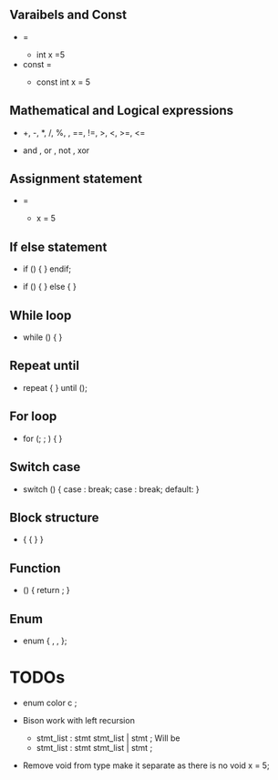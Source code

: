 ## Varaibels and Const

-  <type> <name> = <value> 
    -  int x =5
- const <type> <name> = <value> 
    -   const int x = 5

## Mathematical and Logical expressions

- +, -, *, /, %, , ==, !=, >, <, >=, <=

- and , or , not , xor 

## Assignment statement

-  <name> = <value> 
    - x = 5

## If else statement

- if (<condition>) {
    <statement>
} endif;

- if (<condition>) {
    <statement>
} else {
    <statement>
}

## While loop

- while (<condition>) {
    <statement>
}

## Repeat until

- repeat {
    <statement>
} until (<condition>);

## For loop

- for (<initialization>; <condition>; <increment>) {
    <statement>
}

## Switch case

- switch (<variable>) {
    case <value>:
        <statement>
        break;
    case <value>:
        <statement>
        break;
    default:
        <statement>
}

## Block structure

- {
    <statement>
    {
        <statement>
    }
}

## Function

- <type> <name>(<parameters>) {
    <statement>
    return <value>;
}

## Enum

- enum <name> {
    <value>,
    <value>,
    <value>
};


# TODOs 
- enum color c ;
- Bison work with left recursion  
    - stmt_list : stmt stmt_list 
          | stmt
          ;
    Will be
    - stmt_list : stmt stmt_list 
          | stmt
          ;

- Remove void from type make it separate as there is no  void x = 5;

